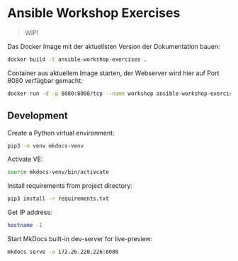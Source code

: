 # Ansible Workshop Exercises

> WIP!

Das Docker Image mit der aktuellsten Version der Dokumentation bauen:
```bash
docker build -t ansible-workshop-exercises .
```

Container aus aktuellem Image starten, der Webserver wird hier auf Port 8080 verfügbar gemacht:
```bash
docker run -d -p 8080:8000/tcp --name workshop ansible-workshop-exercises
```

## Development

Create a Python virtual environment:

```bash
pip3 -m venv mkdocs-venv
```

Activate VE:

```bash
source mkdocs-venv/bin/activcate
```

Install requirements from project directory:

```bash
pip3 install -r requirements.txt
```

Get IP address:

```bash
hostname -I
```
Start MkDocs built-in dev-server for live-preview:

```bash
mkdocs serve -a 172.26.220.226:8080
```
